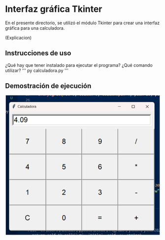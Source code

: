 # Interfaz gráfica Tkinter

En el presente directorio, se utilizó el módulo Tkinter para crear una interfaz gráfica para una calculadora.

(Explicacion)

## Instrucciones de uso

¿Qué hay que tener instalado para ejecutar el programa? ¿Qué comando utilizar?
'''
py calculadora.py
'''
## Demostración de ejecución

<p align="center">
  <img width="500" src="./images/fotocalc.png">
</p>